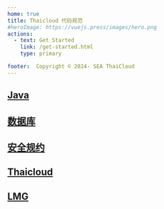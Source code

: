 ```yaml
---
home: true
title: Thaicloud 代码规范
#heroImage: https://vuejs.press/images/hero.png
actions:
  - text: Get Started
    link: /get-started.html
    type: primary

footer:  Copyright © 2024- SEA ThaiCloud
---
```


## [Java](java2.md)
## [数据库](database.md)
## [安全规约](security.md)
## [Thaicloud](thaicloud.md)
## [LMG](lmg.md)
